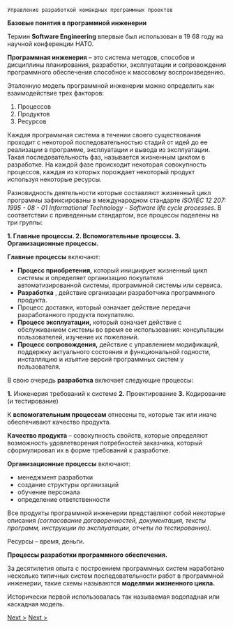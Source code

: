 ```
Управление разработкой командных программных проектов
```
**Базовые понятия в программной инженерии**

Термин **Software Engineering** впервые был использован в 19 68 году на научной конференции
НАТО.

**Программная инженерия** – это система методов, способов и дисциплины планирования,
разработки, эксплуатации и сопровождения программного обеспечения способное к массовому
воспроизведению.

Эталонную модель программной инженерии можно определить как взаимодействие трех
факторов:

1. Процессов
2. Продуктов
3. Ресурсов

Каждая программная система в течении своего существования проходит с некоторой
последовательностью стадий от идей до ее реализации в программе, эксплуатации и вывода из
эксплуатации. Такая последовательность фаз, называется жизненным циклом в разработке. На
каждой фазе происходит некоторая совокупность процессов, каждая из которых порождает
некоторый продукт используя некоторые ресурсы.

Разновидность деятельности которые составляют жизненный цикл программы зафиксированы в
международном стандарте _ISO/IEC 12 207: 1995 - 08 - 01 Informational Technology - Software life cycle
processes_. В соответствии с приведенным стандартом, все процессы поделены на три группы:

**1. Главные процессы.
2. Вспомогательные процессы.
3. Организационные процессы.**

**Главные процессы** включают:

- **Процесс приобретения,** который инициирует жизненный цикл системы и определяет
    организацию покупателя автоматизированной системы, программной системы или
    сервиса.
- **Разработка** , действие организации разработчика программного продукта.
- Процесс доставки, который означает действие передачи разработанного продукта
    покупателю.
- **Процесс эксплуатации,** который означает действие с обслуживанием системы во время ее
    использования: консультации пользователей, изучение их пожеланий.
- **Процесс сопровождения,** действие с управлением модификаций, поддержку актуального
    состояния и функциональной годности, инсталляцию и изъятие версий программных
    систем у пользователя.

В свою очередь **разработка** включает следующие процессы:

**1.** Инженерия требований к системе
**2.** Проектирование
**3.** Кодирование (и тестирование)

К **вспомогательным процессам** отнесены те, которые так или иначе обеспечивают качество
продукта.


**Качество продукта** – совокупность свойств, которые определяют возможность удовлетворения
потребностей заказчика, который сформулировал их в форме требований к разработке.

**Организационные процессы** включают:

- менеджмент разработки
- создание структуры организаций
- обучение персонала
- определение ответственности

Все продукты программной инженерии представляют собой некоторые описания _(согласование
договоренностей, документация, тексты программ, инструкции по эксплуатации, отчеты по
тестированию)._

Ресурсы – время, деньги.

**Процессы разработки программного обеспечения.**

За десятилетия опыта с построением программных систем наработано несколько типичных систем
последовательности работ в программной инженерии, такие схемы называются **моделями
жизненного цикла.**

Исторически первой использовалась так называемая водопадная или каскадная модель.


[Next >](2.md)
[Next >](2.md)